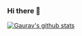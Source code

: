 ### Hi there 👋

[![Gaurav's github stats](https://github-readme-stats.vercel.app/api?username=gaurav9822&show_icons=true&theme=cobalt&hide=stars)](https://github.com/anuraghazra/github-readme-stats)

<!--
**gaurav9822/gaurav9822** is a ✨ _special_ ✨ repository because its `README.md` (this file) appears on your GitHub profile.

Here are some ideas to get you started:

- 🔭 I’m currently working on ...
- 🌱 I’m currently learning ...
- 👯 I’m looking to collaborate on ...
- 🤔 I’m looking for help with ...
- 💬 Ask me about ...
- 📫 How to reach me: ...
- 😄 Pronouns: ...
- ⚡ Fun fact: ...
-->
